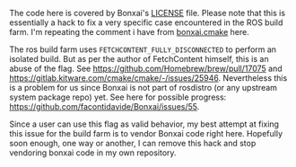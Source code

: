 The code here is covered by Bonxai's [LICENSE](../LICENSE) file.
Please note that this is essentially a hack to fix a very specific case encountered in the ROS build farm.
I'm repeating the comment i have from [bonxai.cmake](bonxai.cmake) here.

The ros build farm uses `FETCHCONTENT_FULLY_DISCONNECTED` to perform an isolated build.
But as per the author of FetchContent himself, this is an abuse of the flag.
See https://github.com/Homebrew/brew/pull/17075 and https://gitlab.kitware.com/cmake/cmake/-/issues/25946.
Nevertheless this is a problem for us since Bonxai is not part of rosdistro (or any upstream system package repo) yet.
See here for possible progress: https://github.com/facontidavide/Bonxai/issues/55.

Since a user can use this flag as valid behavior, my best attempt at fixing this issue for the build farm is to vendor Bonxai code right here.
Hopefully soon enough, one way or another, I can remove this hack and stop vendoring bonxai code in my own repository.
